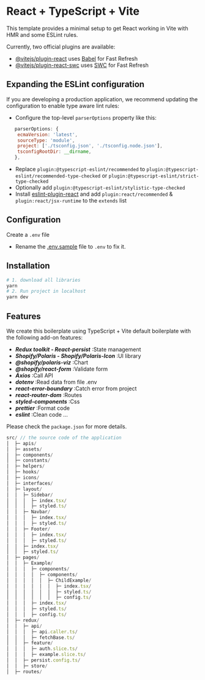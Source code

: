 # React + TypeScript + Vite

This template provides a minimal setup to get React working in Vite with HMR and some ESLint rules.

Currently, two official plugins are available:

- [@vitejs/plugin-react](https://github.com/vitejs/vite-plugin-react/blob/main/packages/plugin-react/README.md) uses [Babel](https://babeljs.io/) for Fast Refresh
- [@vitejs/plugin-react-swc](https://github.com/vitejs/vite-plugin-react-swc) uses [SWC](https://swc.rs/) for Fast Refresh

## Expanding the ESLint configuration

If you are developing a production application, we recommend updating the configuration to enable type aware lint rules:

- Configure the top-level `parserOptions` property like this:

```js
   parserOptions: {
    ecmaVersion: 'latest',
    sourceType: 'module',
    project: ['./tsconfig.json', './tsconfig.node.json'],
    tsconfigRootDir: __dirname,
   },
```

- Replace `plugin:@typescript-eslint/recommended` to `plugin:@typescript-eslint/recommended-type-checked` or `plugin:@typescript-eslint/strict-type-checked`
- Optionally add `plugin:@typescript-eslint/stylistic-type-checked`
- Install [eslint-plugin-react](https://github.com/jsx-eslint/eslint-plugin-react) and add `plugin:react/recommended` & `plugin:react/jsx-runtime` to the `extends` list

## Configuration

Create a `.env` file

- Rename the [.env.sample](.env.sample) file to `.env` to fix it.

## Installation

```sh
# 1. download all libraries
yarn
# 2. Run project in localhost
yarn dev
```

## Features

We create this boilerplate using TypeScript + Vite default boilerplate with the following add-on features:

- **_Redux toolkit - React-persist_** :State management
- **_Shopify/Polaris - Shopify/Polaris-Icon_** :UI library
- **_@shopify/polaris-viz_** :Chart
- **_@shopify/react-form_** :Validate form
- **_Axios_** :Call API
- **_dotenv_** :Read data from file .env
- **_react-error-boundary_** :Catch error from project
- **_react-router-dom_** :Routes
- **_styled-components_** :Css
- **_prettier_** :Format code
- **_eslint_** :Clean code
  ...

Please check the `package.json` for more details.

```js
src/ // the source code of the application
│  ├─ apis/
│  ├─ assets/
│  ├─ components/
│  ├─ constants/
│  ├─ helpers/
│  ├─ hooks/
│  ├─ icons/
│  ├─ interfaces/
│  ├─ layout/
│  │  ├─ Sidebar/
│  │  │  ├─ index.tsx/
│  │  │  ├─ styled.ts/
│  │  ├─ Navbar/
│  │  │  ├─ index.tsx/
│  │  │  ├─ styled.ts/
│  │  ├─ Footer/
│  │  │  ├─ index.tsx/
│  │  │  ├─ styled.ts/
│  │  ├─ index.tsx/
│  │  ├─ styled.ts/
│  ├─ pages/
│  │  ├─ Example/
│  │  │  ├─ components/
│  │  │  │  ├─ components/
│  │  │  │  │  ├─ ChildExample/
│  │  │  │  │  │  ├─ index.tsx/
│  │  │  │  │  │  ├─ styled.ts/
│  │  │  │  │  │  ├─ config.ts/
│  │  │  ├─ index.tsx/
│  │  │  ├─ styled.ts/
│  │  │  ├─ config.ts/
│  ├─ redux/
│  │  ├─ api/
│  │  │  ├─ api.caller.ts/
│  │  │  ├─ fetchBase.ts/
│  │  ├─ feature/
│  │  │  ├─ auth.slice.ts/
│  │  │  ├─ example.slice.ts/
│  │  ├─ persist.config.ts/
│  │  ├─ store/
│  ├─ routes/
```

